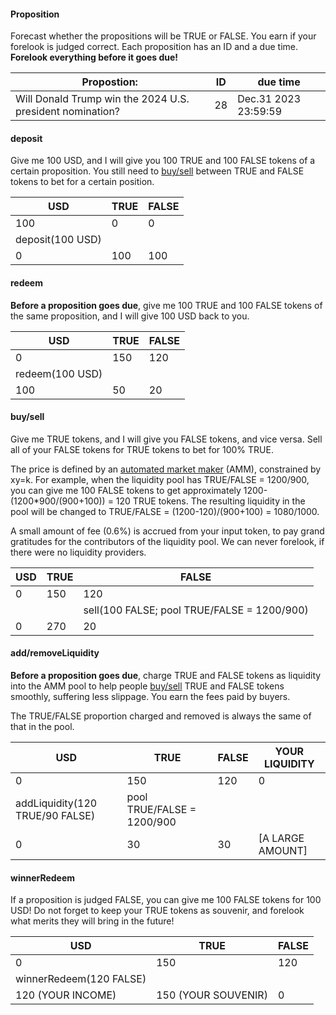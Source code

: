 #### Proposition

Forecast whether the propositions will be TRUE or FALSE. You earn if your forelook is judged correct. Each proposition has an ID and a due time. **Forelook everything before it goes due!**

| Propostion:                                               | ID   | due time             |
| --------------------------------------------------------- | ---- | -------------------- |
| Will Donald Trump win the 2024 U.S. president nomination? | 28   | Dec.31 2023 23:59:59 |

#### deposit

Give me 100 USD, and I will give you 100 TRUE and 100 FALSE tokens of a certain proposition. You still need to [buy/sell](#buysell) between TRUE and FALSE tokens to bet for a certain position. 

| USD              | TRUE | FALSE |
| ---------------- | ---- | ----- |
| 100              | 0    | 0     |
| deposit(100 USD) |      |       |
| 0                | 100  | 100   |

#### redeem

**Before a proposition goes due**, give me 100 TRUE and 100 FALSE tokens of the same proposition, and I will give 100 USD back to you. 

| USD             | TRUE | FALSE |
| --------------- | ---- | ----- |
| 0               | 150  | 120   |
| redeem(100 USD) |      |       |
| 100             | 50   | 20    |

#### buy/sell

Give me TRUE tokens, and I will give you FALSE tokens, and vice versa. Sell all of your FALSE tokens for TRUE tokens to bet for 100% TRUE. 

The price is defined by an [automated market maker](https://flamingo-1.gitbook.io/user-guide/v/master/flamingo-litepaper#convert) (AMM), constrained by xy=k. For example, when the liquidity pool has TRUE/FALSE = 1200/900, you can give me 100 FALSE tokens to get approximately 1200-(1200*900/(900+100)) = 120 TRUE tokens. The resulting liquidity in the pool will be changed to TRUE/FALSE = (1200-120)/(900+100) = 1080/1000.

A small amount of fee (0.6%) is accrued from your input token, to pay grand gratitudes for the contributors of the liquidity pool. We can never forelook, if there were no liquidity providers. 

| USD  | TRUE | FALSE                                       |
| ---- | ---- | ------------------------------------------- |
| 0    | 150  | 120                                         |
|      |      | sell(100 FALSE; pool TRUE/FALSE = 1200/900) |
| 0    | 270  | 20                                          |

#### add/removeLiquidity

**Before a proposition goes due**, charge TRUE and FALSE tokens as liquidity into the AMM pool to help people [buy/sell](#buysell) TRUE and FALSE tokens smoothly, suffering less slippage. You earn the fees paid by buyers. 

The TRUE/FALSE proportion charged and removed is always the same of that in the pool. 

| USD                             | TRUE                       | FALSE | YOUR LIQUIDITY   |
| ------------------------------- | -------------------------- | ----- | ---------------- |
| 0                               | 150                        | 120   | 0                |
| addLiquidity(120 TRUE/90 FALSE) | pool TRUE/FALSE = 1200/900 |       |                  |
| 0                               | 30                         | 30    | [A LARGE AMOUNT] |

#### winnerRedeem

If a proposition is judged FALSE, you can give me 100 FALSE tokens for 100 USD! Do not forget to keep your TRUE tokens as souvenir, and forelook what merits they will bring in the future!

| USD                     | TRUE                | FALSE |
| ----------------------- | ------------------- | ----- |
| 0                       | 150                 | 120   |
| winnerRedeem(120 FALSE) |                     |       |
| 120 (YOUR INCOME)       | 150 (YOUR SOUVENIR) | 0     |